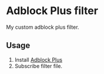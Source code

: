 Adblock Plus filter
===================

My custom adblock plus filter.

Usage
-----

 1. Install [Adblock Plus](https://adblockplus.org/)
 2. Subscribe filter file.
